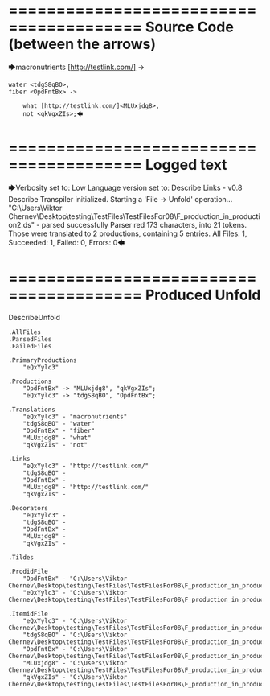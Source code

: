 ========================================
Source Code (between the arrows)
========================================

🡆macronutrients [http://testlink.com/]<eQxYylc3> ->

    water <tdgS8qBO>,
	fiber <OpdFntBx> ->

        what [http://testlink.com/]<MLUxjdg8>,
        not <qkVgxZIs>;🡄

========================================
Logged text
========================================

🡆Verbosity set to: Low
Language version set to: Describe Links - v0.8
Describe Transpiler initialized.
Starting a 'File -> Unfold' operation...
"C:\Users\Viktor Chernev\Desktop\testing\TestFiles\TestFilesFor08\F_production_in_production2.ds" - parsed successfully
Parser red 173 characters, into 21 tokens.
Those were translated to 2 productions, containing 5 entries.
All Files: 1, Succeeded: 1, Failed: 0, Errors: 0🡄

========================================
Produced Unfold
========================================

DescribeUnfold

    .AllFiles
    .ParsedFiles
    .FailedFiles

    .PrimaryProductions
        "eQxYylc3" 

    .Productions
        "OpdFntBx" -> "MLUxjdg8", "qkVgxZIs";
        "eQxYylc3" -> "tdgS8qBO", "OpdFntBx";

    .Translations
        "eQxYylc3" - "macronutrients"
        "tdgS8qBO" - "water"
        "OpdFntBx" - "fiber"
        "MLUxjdg8" - "what"
        "qkVgxZIs" - "not"

    .Links
        "eQxYylc3" - "http://testlink.com/"
        "tdgS8qBO" - 
        "OpdFntBx" - 
        "MLUxjdg8" - "http://testlink.com/"
        "qkVgxZIs" - 

    .Decorators
        "eQxYylc3" - 
        "tdgS8qBO" - 
        "OpdFntBx" - 
        "MLUxjdg8" - 
        "qkVgxZIs" - 

    .Tildes

    .ProdidFile
        "OpdFntBx" - "C:\Users\Viktor Chernev\Desktop\testing\TestFiles\TestFilesFor08\F_production_in_production2.ds"
        "eQxYylc3" - "C:\Users\Viktor Chernev\Desktop\testing\TestFiles\TestFilesFor08\F_production_in_production2.ds"

    .ItemidFile
        "eQxYylc3" - "C:\Users\Viktor Chernev\Desktop\testing\TestFiles\TestFilesFor08\F_production_in_production2.ds"
        "tdgS8qBO" - "C:\Users\Viktor Chernev\Desktop\testing\TestFiles\TestFilesFor08\F_production_in_production2.ds"
        "OpdFntBx" - "C:\Users\Viktor Chernev\Desktop\testing\TestFiles\TestFilesFor08\F_production_in_production2.ds"
        "MLUxjdg8" - "C:\Users\Viktor Chernev\Desktop\testing\TestFiles\TestFilesFor08\F_production_in_production2.ds"
        "qkVgxZIs" - "C:\Users\Viktor Chernev\Desktop\testing\TestFiles\TestFilesFor08\F_production_in_production2.ds"

